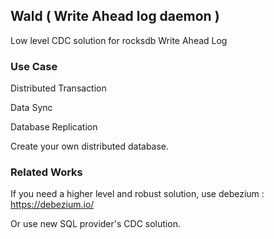 ## Wald ( Write Ahead log daemon )

Low level CDC solution for rocksdb Write Ahead Log

### Use Case

Distributed Transaction

Data Sync

Database Replication

Create your own distributed database.

### Related Works

If you need a higher level and robust solution, use debezium : https://debezium.io/

Or use new SQL provider's CDC solution.
